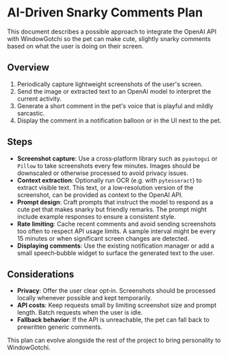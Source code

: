# AI-Driven Snarky Comments Plan

This document describes a possible approach to integrate the OpenAI API with WindowGotchi so the pet can make cute, slightly snarky comments based on what the user is doing on their screen.

## Overview
1. Periodically capture lightweight screenshots of the user's screen.
2. Send the image or extracted text to an OpenAI model to interpret the current activity.
3. Generate a short comment in the pet's voice that is playful and mildly sarcastic.
4. Display the comment in a notification balloon or in the UI next to the pet.

## Steps
- **Screenshot capture**: Use a cross‑platform library such as `pyautogui` or `Pillow` to take screenshots every few minutes. Images should be downscaled or otherwise processed to avoid privacy issues.
- **Context extraction**: Optionally run OCR (e.g. with `pytesseract`) to extract visible text. This text, or a low‑resolution version of the screenshot, can be provided as context to the OpenAI API.
- **Prompt design**: Craft prompts that instruct the model to respond as a cute pet that makes snarky but friendly remarks. The prompt might include example responses to ensure a consistent style.
- **Rate limiting**: Cache recent comments and avoid sending screenshots too often to respect API usage limits. A sample interval might be every 15 minutes or when significant screen changes are detected.
- **Displaying comments**: Use the existing notification manager or add a small speech‑bubble widget to surface the generated text to the user.

## Considerations
- **Privacy**: Offer the user clear opt‑in. Screenshots should be processed locally whenever possible and kept temporarily.
- **API costs**: Keep requests small by limiting screenshot size and prompt length. Batch requests when the user is idle.
- **Fallback behavior**: If the API is unreachable, the pet can fall back to prewritten generic comments.

This plan can evolve alongside the rest of the project to bring personality to WindowGotchi.

